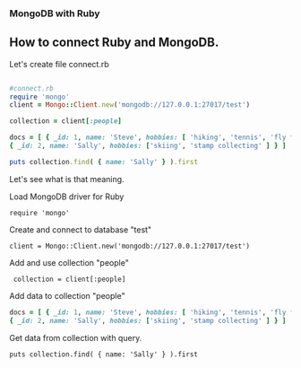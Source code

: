 ### MongoDB with Ruby

## How to connect Ruby and MongoDB.

Let's create file connect.rb

```ruby

#connect.rb
require 'mongo'
client = Mongo::Client.new('mongodb://127.0.0.1:27017/test')

collection = client[:people]

docs = [ { _id: 1, name: 'Steve', hobbies: [ 'hiking', 'tennis', 'fly fishing' ] },
{ _id: 2, name: 'Sally', hobbies: ['skiing', 'stamp collecting' ] } ]

puts collection.find( { name: 'Sally' } ).first

```
Let's see what is that meaning.

Load MongoDB driver for Ruby

```require 'mongo' ``` 

Create and connect to database "test" 

``` client = Mongo::Client.new('mongodb://127.0.0.1:27017/test') ``` 

Add and use collection "people"

``` collection = client[:people]```

Add data to collection "people"

```ruby
docs = [ { _id: 1, name: 'Steve', hobbies: [ 'hiking', 'tennis', 'fly fishing' ] },
{ _id: 2, name: 'Sally', hobbies: ['skiing', 'stamp collecting' ] } ] 
```

Get data from collection with query.

`puts collection.find( { name: 'Sally' } ).first`



